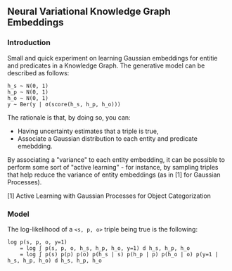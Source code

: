 ## Neural Variational Knowledge Graph Embeddings

### Introduction

Small and quick experiment on learning Gaussian embeddings for entitie and predicates in a Knowledge Graph.
The generative model can be described as follows:

```
h_s ~ N(0, 1)
h_p ~ N(0, 1)
h_o ~ N(0, 1)
y ~ Ber(y | σ(score(h_s, h_p, h_o)))
```

The rationale is that, by doing so, you can:
- Having uncertainty estimates that a triple is true,
- Associate a Gaussian distribution to each entity and predicate emebdding.

By associating a "variance" to each entity embedding, it can be possible to perform some sort of "active learning" - for instance, by sampling triples that help reduce the variance of entity embeddings (as in [1] for Gaussian Processes).

[1] Active Learning with Gaussian Processes for Object Categorization

### Model

The log-likelihood of a `<s, p, o>` triple being true is the following:

```
log p(s, p, o, y=1)
    = log ∫ p(s, p, o, h_s, h_p, h_o, y=1) d h_s, h_p, h_o
    = log ∫ p(s) p(p) p(o) p(h_s | s) p(h_p | p) p(h_o | o) p(y=1 | h_s, h_p, h_o) d h_s, h_p, h_o

```
